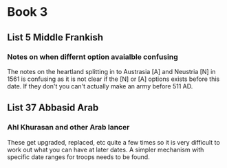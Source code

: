 # Book 3

## List 5 Middle Frankish

### Notes on when differnt option avaialble confusing
The notes on the heartland splitting in to Austrasia [A] and Neustria [N] in 1561 is confusing as it is not clear if the [N] or [A] options exists before this date. If they don't you can't actually make an army before 511 AD.


## List 37 Abbasid Arab

### Ahl Khurasan and other Arab lancer
These get upgraded, replaced, etc quite a few times so it is very difficult to work out what you can have at later dates. A simpler mechanism with specific date ranges for troops needs to be found.


